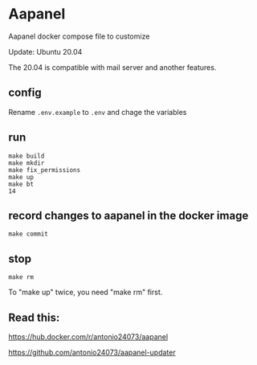 # Aapanel

Aapanel docker compose file to customize

Update: Ubuntu 20.04

The 20.04 is compatible with mail server and another features.

## config

Rename `.env.example` to `.env` and chage the variables

## run

```
make build
make mkdir
make fix_permissions
make up
make bt
14
```

## record changes to aapanel in the docker image

```
make commit
```

## stop

```
make rm
```
To "make up" twice, you need "make rm" first.

## Read this:

https://hub.docker.com/r/antonio24073/aapanel

https://github.com/antonio24073/aapanel-updater

